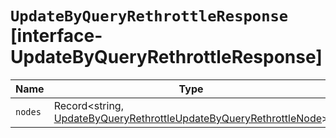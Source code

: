 # `UpdateByQueryRethrottleResponse` [interface-UpdateByQueryRethrottleResponse]

| Name | Type | Description |
| - | - | - |
| `nodes` | Record<string, [UpdateByQueryRethrottleUpdateByQueryRethrottleNode](./UpdateByQueryRethrottleUpdateByQueryRethrottleNode.md)> | &nbsp; |
